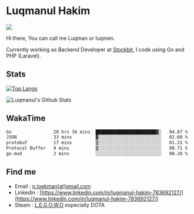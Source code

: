 
# Luqmanul Hakim

![](https://komarev.com/ghpvc/?username=luqman-v1)

Hi there, You can call me Luqman or luqmen.

Currently working as Backend Developer at [Stockbit](https://stockbit.com/), I code using Go and PHP (Laravel).
## Stats

[![Top Langs](https://github-readme-stats.vercel.app/api/top-langs/?username=luqman-v1&layout=compact)](https://github.com/anuraghazra/github-readme-stats)

![Luqmanul's Github Stats](https://github-readme-stats.vercel.app/api?username=luqman-v1&show_icons=true)


## WakaTime 

<!--START_SECTION:waka-->

```txt
Go                20 hrs 36 mins  ███████████████████████▓░   94.87 %
JSON              33 mins         ▓░░░░░░░░░░░░░░░░░░░░░░░░   02.60 %
protobuf          17 mins         ▒░░░░░░░░░░░░░░░░░░░░░░░░   01.31 %
Protocol Buffer   9 mins          ▒░░░░░░░░░░░░░░░░░░░░░░░░   00.71 %
go.mod            2 mins          ░░░░░░░░░░░░░░░░░░░░░░░░░   00.20 %
```

<!--END_SECTION:waka-->


## Find me 

- Email : [n.loekman[at]gmail.com](mailto:n.loekman@gmail.com)
- Linkedin : [https://www.linkedin.com/in/luqmanul-hakim-783692127/](https://www.linkedin.com/in/luqmanul-hakim-783692127/)
- Steam : [L.E.G.O.W.O](https://steamcommunity.com/id/fuukmans) especially DOTA


